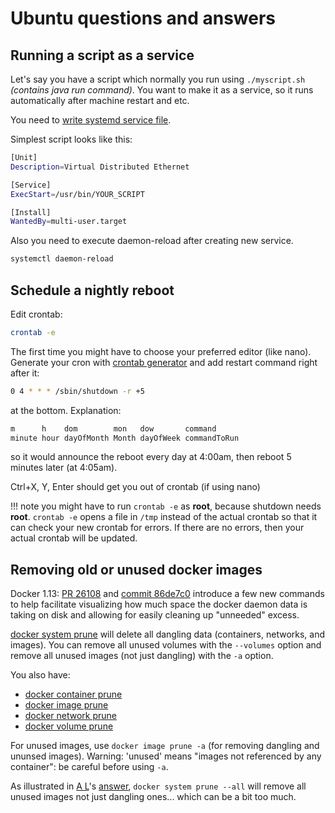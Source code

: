 # Ubuntu questions and answers

## Running a script as a service
Let's say you have a script which normally you run using `./myscript.sh` *(contains java run command)*. You want to make it as a service, so it runs automatically after machine restart and etc. 

You need to [write systemd service file](https://patrakov.blogspot.com/2011/01/writing-systemd-service-files.html).

Simplest script looks like this:

```bash
[Unit]
Description=Virtual Distributed Ethernet

[Service]
ExecStart=/usr/bin/YOUR_SCRIPT

[Install]
WantedBy=multi-user.target
```

Also you need to execute daemon-reload after creating new service.

```bash
systemctl daemon-reload
```

## Schedule a nightly reboot

Edit crontab:

```bash
crontab -e
```

The first time you might have to choose your preferred editor (like nano).  
Generate your cron with [crontab generator](https://crontab.cronhub.io/) and add restart command right after it:

```bash
0 4 * * * /sbin/shutdown -r +5
```

at the bottom. Explanation:

```bash
m      h    dom        mon   dow       command
minute hour dayOfMonth Month dayOfWeek commandToRun
```

so it would announce the reboot every day at 4:00am, then reboot 5 minutes later (at 4:05am).

Ctrl+X, Y, Enter should get you out of crontab (if using nano)

!!! note
    you might have to run `crontab -e` as **root**, because shutdown needs **root**. `crontab -e` opens a file in `/tmp` instead of the actual crontab so that it can check your new crontab for errors. If there are no errors, then your actual crontab will be updated.

## Removing old or unused docker images

Docker 1.13: [PR 26108](https://github.com/docker/docker/pull/26108) and [commit 86de7c0](https://github.com/docker/docker/commit/86de7c000f5d854051369754ad1769194e8dd5e1) introduce a few new commands to help facilitate visualizing how much space the docker daemon data is taking on disk and allowing for easily cleaning up "unneeded" excess.

[docker system prune](https://docs.docker.com/engine/reference/commandline/system_prune/) will delete all dangling data (containers, networks, and images). You can remove all unused volumes with the `--volumes` option and remove all unused images (not just dangling) with the `-a` option.

You also have:
- [docker container prune](https://docs.docker.com/engine/reference/commandline/container_prune/)
- [docker image prune](https://docs.docker.com/engine/reference/commandline/image_prune/)
- [docker network prune](https://docs.docker.com/engine/reference/commandline/network_prune/)
- [docker volume prune](https://docs.docker.com/engine/reference/commandline/volume_prune/)

For unused images, use `docker image prune -a` (for removing dangling and ununsed images).
Warning: 'unused' means "images not referenced by any container": be careful before using `-a`.

As illustrated in [A L](https://stackoverflow.com/users/1207596/a-l)'s [answer](https://stackoverflow.com/a/50405599/6309), `docker system prune --all` will remove all unused images not just dangling ones... which can be a bit too much.
